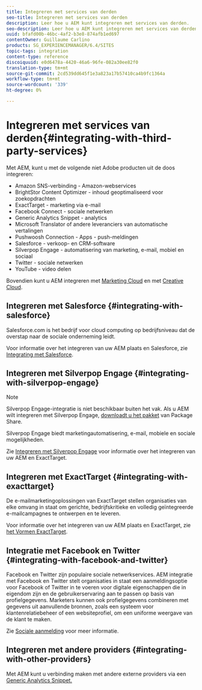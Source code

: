 ```yaml
---
title: Integreren met services van derden
seo-title: Integreren met services van derden
description: Leer hoe u AEM kunt integreren met services van derden.
seo-description: Leer hoe u AEM kunt integreren met services van derden.
uuid: bfafd00b-46bc-4af2-b3e8-874afb1ed697
contentOwner: Guillaume Carlino
products: SG_EXPERIENCEMANAGER/6.4/SITES
topic-tags: integration
content-type: reference
discoiquuid: e0d6478a-4420-46a6-96fe-082a30ee82f0
translation-type: tm+mt
source-git-commit: 2cd539dd645f1e3a823a17b57410ca4b9fc1364a
workflow-type: tm+mt
source-wordcount: '339'
ht-degree: 0%

---
```



# Integreren met services van derden{#integrating-with-third-party-services}

Met AEM, kunt u met de volgende niet Adobe producten uit de doos integreren:

* Amazon SNS-verbinding - Amazon-webservices
* BrightStor Content Optimizer - inhoud geoptimaliseerd voor zoekopdrachten
* ExactTarget - marketing via e-mail
* Facebook Connect - sociale netwerken
* Generic Analytics Snippet - analytics
* Microsoft Translator of andere leveranciers van automatische vertalingen
* Pushwoosh Connection - Apps - push-meldingen
* Salesforce - verkoop- en CRM-software
* Silverpop Engage - automatisering van marketing, e-mail, mobiel en sociaal
* Twitter - sociale netwerken
* YouTube - video delen

Bovendien kunt u AEM integreren met [Marketing Cloud](/help/sites-administering/marketing-cloud.md) en met [Creative Cloud](/help/assets/aem-cc-integration-best-practices.md).

## Integreren met Salesforce {#integrating-with-salesforce}

Salesforce.com is het bedrijf voor cloud computing op bedrijfsniveau dat de overstap naar de sociale onderneming leidt.

Voor informatie over het integreren van uw AEM plaats en Salesforce, zie [Integrating met Salesforce](/help/sites-administering/salesforce.md).

## Integreren met Silverpop Engage {#integrating-with-silverpop-engage}

>[!NOTE]
>
>Silverpop Engage-integratie is niet beschikbaar buiten het vak. Als u AEM wilt integreren met Silverpop Engage, [downloadt u het pakket](https://www.adobeaemcloud.com/content/marketplace/marketplaceProxy.html?packagePath=/content/companies/public/adobe/packages/aem620/product/cq-mcm-integrations-silverpop-content) van Package Share.

Silverpop Engage biedt marketingautomatisering, e-mail, mobiele en sociale mogelijkheden.

Zie [Integreren met Silverpop Engage](/help/sites-administering/silverpop.md) voor informatie over het integreren van uw AEM en ExactTarget.

## Integreren met ExactTarget {#integrating-with-exacttarget}

De e-mailmarketingoplossingen van ExactTarget stellen organisaties van elke omvang in staat om gerichte, bedrijfskritieke en volledig geïntegreerde e-mailcampagnes te ontwerpen en te leveren.

Voor informatie over het integreren van uw AEM plaats en ExactTarget, zie [het Vormen ExactTarget](/help/sites-administering/exacttarget.md).

## Integratie met Facebook en Twitter {#integrating-with-facebook-and-twitter}

Facebook en Twitter zijn populaire sociale netwerkservices. AEM integratie met Facebook en Twitter stelt organisaties in staat een aanmeldingsoptie voor Facebook of Twitter in te voeren voor digitale eigenschappen die in eigendom zijn en de gebruikerservaring aan te passen op basis van profielgegevens. Marketers kunnen ook profielgegevens combineren met gegevens uit aanvullende bronnen, zoals een systeem voor klantenrelatiebeheer of een websiteprofiel, om een uniforme weergave van de klant te maken.

Zie [Sociale aanmelding](/help/communities/social-login.md) voor meer informatie.

## Integreren met andere providers {#integrating-with-other-providers}

Met AEM kunt u verbinding maken met andere externe providers via een [Generic Analytics Snippet.](/help/sites-administering/external-providers.md)
